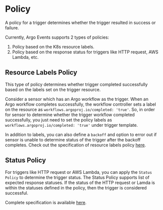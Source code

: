 # Policy

A policy for a trigger determines whether the trigger resulted in success or failure.

Currently, Argo Events supports 2 types of policies:

1. Policy based on the K8s resource labels.
2. Policy based on the response status for triggers like HTTP request, AWS Lambda, etc.

## Resource Labels Policy

This type of policy determines whether trigger completed successfully based on the labels
set on the trigger resource. 

Consider a sensor which has an Argo workflow as the trigger. When
an Argo workflow completes successfully, the workflow controller sets a label on the resource as `workflows.argoproj.io/completed: 'true'`.
So, in order for sensor to determine whether the trigger workflow completed successfully,
you just need to set the policy labels as `workflows.argoproj.io/completed: 'true'` under trigger template.

In addition to labels, you can also define a `backoff` and option to error out if sensor
is unable to determine status of the trigger after the backoff completes. Check out the specification of 
resource labels policy [here](https://github.com/argoproj/argo-events/blob/master/api/sensor.md#k8sresourcepolicy).

## Status Policy

For triggers like HTTP request or AWS Lambda, you can apply the `Status Policy` to determine the trigger status.
The Status Policy supports list of expected response statuses. If the status of the HTTP request or Lamda is within
the statuses defined in the policy, then the trigger is considered successful.

Complete specification is available [here](https://github.com/argoproj/argo-events/blob/master/api/sensor.md#statuspolicy).
